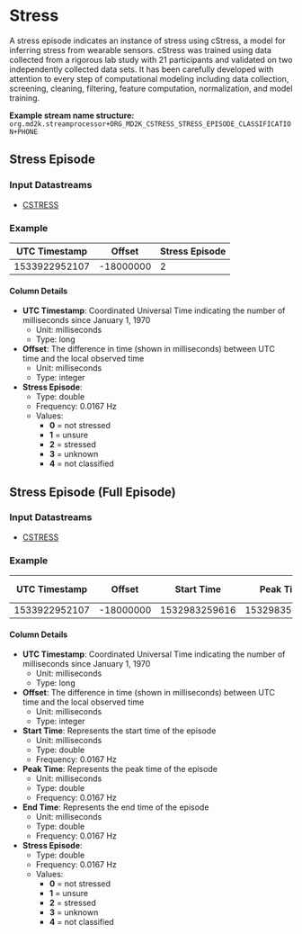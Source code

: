 # Stress

A stress episode indicates an instance of stress using cStress, a model for inferring stress from wearable sensors. cStress was trained using data collected from a rigorous lab study with 21 participants and validated on two independently collected data sets. It has been carefully developed with attention to every step of computational modeling including data collection, screening, cleaning, filtering, feature computation, normalization, and model training.


<!-- **References:**
{% bibliography --cited %} -->


**Example stream name structure:**
`org.md2k.streamprocessor+ORG_MD2K_CSTRESS_STRESS_EPISODE_CLASSIFICATION+PHONE`


## Stress Episode

### Input Datastreams
- [CSTRESS](../features/cstress)

### Example

| UTC Timestamp | Offset    | Stress Episode |
| ------------- | --------- | -------------- |
| 1533922952107 | -18000000 | 2              |

#### Column Details
- **UTC Timestamp**: Coordinated Universal Time indicating the number of milliseconds since January 1, 1970
  - Unit: milliseconds
  - Type: long
- **Offset**: The difference in time (shown in milliseconds) between UTC time and the local observed time
  - Unit: milliseconds
  - Type: integer
- **Stress Episode**:
  - Type: double
  - Frequency: 0.0167 Hz
  - Values:
    -  **0** = not stressed
    -  **1** = unsure
    -  **2** = stressed
    -  **3** = unknown
    -  **4** = not classified


## Stress Episode (Full Episode)

### Input Datastreams
- [CSTRESS](../features/cstress)

### Example

| UTC Timestamp | Offset    | Start Time    | Peak Time     | End Time      | Stress Episode |
| ------------- | --------- | ------------- | ------------- | ------------- | -------------- |
| 1533922952107 | -18000000 | 1532983259616 | 1532983559326 | 1532983859702 | 3              |

#### Column Details
- **UTC Timestamp**: Coordinated Universal Time indicating the number of milliseconds since January 1, 1970
  - Unit: milliseconds
  - Type: long
- **Offset**: The difference in time (shown in milliseconds) between UTC time and the local observed time
  - Unit: milliseconds
  - Type: integer
- **Start Time**: Represents the start time of the episode
  - Unit: milliseconds
  - Type: double
  - Frequency: 0.0167 Hz
- **Peak Time**: Represents the peak time of the episode
  - Unit: milliseconds
  - Type: double
  - Frequency: 0.0167 Hz
- **End Time**: Represents the end time of the episode
  - Unit: milliseconds
  - Type: double
  - Frequency: 0.0167 Hz
- **Stress Episode**:
  - Type: double
  - Frequency: 0.0167 Hz
  - Values:
    -  **0** = not stressed
    -  **1** = unsure
    -  **2** = stressed
    -  **3** = unknown
    -  **4** = not classified
